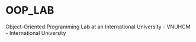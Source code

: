 # OOP_LAB
Object-Oriented Programming Lab at an International University - VNUHCM - International University
